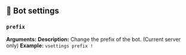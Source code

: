 ## 🤖 Bot settings 
### `prefix`
**Arguments:** <value>
**Description:** Change the prefix of the bot. (Current server only)
**Example:** `vsettings prefix !`
